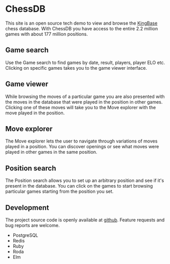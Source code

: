 # ChessDB

This site is an open source tech demo to view and browse the [KingBase](http://kingbase-chess.net/") chess database. With ChessDB you have access to the entire 2.2 million games with about 177 million positions.

## Game search

Use the Game search to find games by date, result, players, player ELO etc. Clicking on specific games takes you to the game viewer interface.

## Game viewer

While browsing the moves of a particular game you are also presented with the moves in the database that were played in the position in other games. Clicking one of these moves will take you to the Move explorer with the move played in the position.

## Move explorer

The Move explorer lets the user to navigate through variations of moves played in a position. You can discover openings or see what moves were played in other games in the same position.

## Position search

The Position search allows you to set up an arbitrary position and see if it's present in the database. You can click on the games to start browsing particular games starting from the position you set.

## Development

The project source code is openly available at
<a href="http://github.com/phaul/chessdb" target="_blank">github</a>. Feature requests and bug reports are welcome.

 - PostgreSQL
 - Redis
 - Ruby
 - Roda
 - Elm

